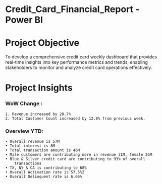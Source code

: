 # Credit_Card_Financial_Report - Power BI

# Project Objective  
To develop a comprehensive credit
card weekly dashboard that
provides real-time insights into key
performance metrics and trends,
enabling stakeholders to monitor
and analyze credit card operations
effectively.

# Project Insights

### WoW Change :
	1. Revenue increased by 28.7%
	2. Total Customer Count increased by 12.8% from previous week.

### Overview YTD:
	• Overall revenue is 57M
	• Total interest is 8M
	• Total transaction amount is 46M
	• Male customers are contributing more in revenue 31M, female 26M
	• Blue & Silver credit card are contributing to 93% of overall
		transactions
	• TX, NY & CA is contributing to 68%
	• Overall Activation rate is 57.5%Z
	• Overall Delinquent rate is 6.06%

